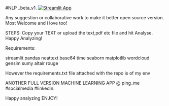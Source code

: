 #NLP _beta_v1.
[![Streamlit App](https://static.streamlit.io/badges/streamlit_badge_black_white.svg)](https://share.streamlit.io/rupak-roy/nlp/main/nlp_app.py)


Any suggestion or collaborative work to make it better open source version. Most Welcome and i love too! 

STEPS:
Copy your TEXT or upload the text,pdf etc file and hit Analyse. 
Happy Analyzing!

Requirements:

streamlit
pandas
neattext
base64
time
seaborn
matplotlib
wordcloud
gensim
sumy
altair
rouge


However the requirements.txt file attached with the repo is of my env

ANOTHER FULL VERSION MACHINE LEARNING APP @ ping_me #socialmedia #linkedin.

Happy analyzing ENJOY!

